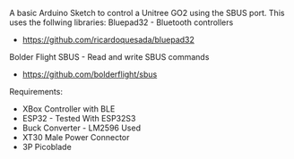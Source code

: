 A basic Arduino Sketch to control a Unitree GO2 using the SBUS port.
This uses the follwing libraries:
Bluepad32 - Bluetooth controllers
 - https://github.com/ricardoquesada/bluepad32

Bolder Flight SBUS - Read and write SBUS commands
 - https://github.com/bolderflight/sbus

Requirements:
- XBox Controller with BLE
- ESP32 - Tested With ESP32S3
- Buck Converter - LM2596 Used
- XT30 Male Power Connector
- 3P Picoblade
